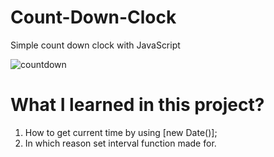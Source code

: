 # Count-Down-Clock
Simple count down clock with JavaScript

![countdown](https://user-images.githubusercontent.com/83594945/125443871-7175ddb1-be07-46db-a4d0-9b9560ba638d.png)

# What I learned in this project?

1. How to get current time by using [new Date()];
2. In which reason set interval function made for.
